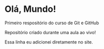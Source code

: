 # Olá, Mundo!
 Primeiro respositório do curso de Git e GitHub

 Repositório criado durante uma aula ao vivo!

Essa linha eu adicionei diretamente no site.
